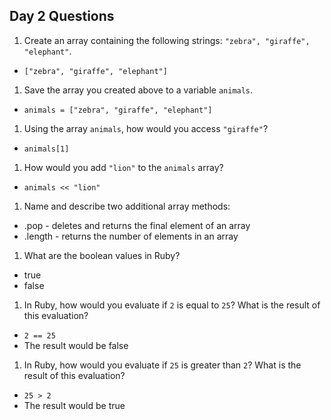 ## Day 2 Questions

1. Create an array containing the following strings: `"zebra", "giraffe", "elephant"`.
- ```["zebra", "giraffe", "elephant"]```

1. Save the array you created above to a variable `animals`.
- ```animals = ["zebra", "giraffe", "elephant"]```

1. Using the array `animals`, how would you access `"giraffe"`?
- ```animals[1]```

1. How would you add `"lion"` to the `animals` array?
- ```animals << "lion"```

1. Name and describe two additional array methods:
- .pop - deletes and returns the final element of an array
- .length - returns the number of elements in an array

1. What are the boolean values in Ruby?
- true
- false

1. In Ruby, how would you evaluate if `2` is equal to `25`? What is the result of this evaluation?
- ```2 == 25```
- The result would be false

1. In Ruby, how would you evaluate if `25` is greater than `2`? What is the result of this evaluation?
- ```25 > 2```
- The result would be true 
